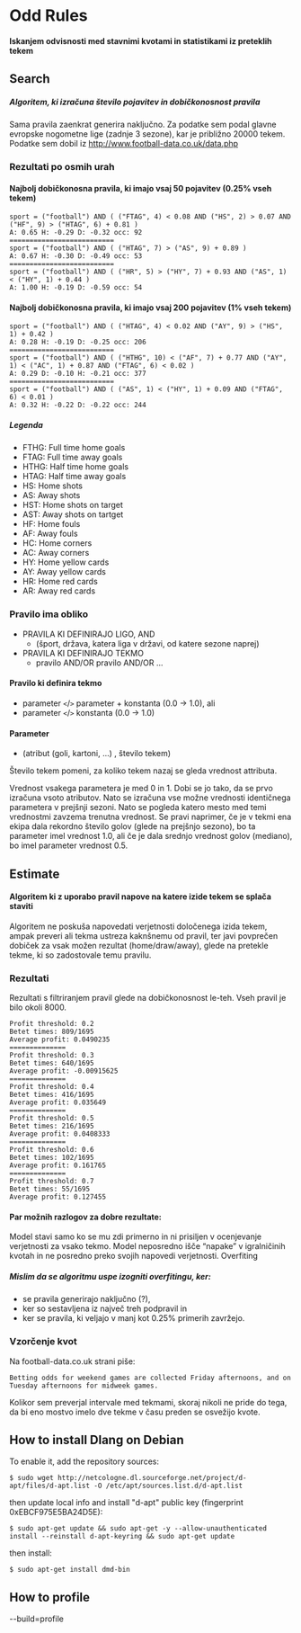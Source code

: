 Odd Rules
=========

#### Iskanjem odvisnosti med stavnimi kvotami in statistikami iz preteklih tekem

Search
------

##### Algoritem, ki izračuna število pojavitev in dobičkonosnost pravila

Sama pravila zaenkrat generira naključno.
Za podatke sem podal glavne evropske nogometne lige (zadnje 3 sezone), kar je približno 20000 tekem. Podatke sem dobil iz http://www.football-data.co.uk/data.php

### Rezultati po osmih urah

#### Najbolj dobičkonosna pravila, ki imajo vsaj 50 pojavitev (0.25% vseh tekem)
```
sport = ("football") AND ( ("FTAG", 4) < 0.08 AND ("HS", 2) > 0.07 AND ("HF", 9) > ("HTAG", 6) + 0.81 )
A: 0.65 H: -0.29 D: -0.32 occ: 92
==========================
sport = ("football") AND ( ("HTAG", 7) > ("AS", 9) + 0.89 )
A: 0.67 H: -0.30 D: -0.49 occ: 53
==========================
sport = ("football") AND ( ("HR", 5) > ("HY", 7) + 0.93 AND ("AS", 1) < ("HY", 1) + 0.44 )
A: 1.00 H: -0.19 D: -0.59 occ: 54
```

#### Najbolj dobičkonosna pravila, ki imajo vsaj 200 pojavitev (1% vseh tekem)
```
sport = ("football") AND ( ("HTAG", 4) < 0.02 AND ("AY", 9) > ("HS", 1) + 0.42 )
A: 0.28 H: -0.19 D: -0.25 occ: 206 
==========================
sport = ("football") AND ( ("HTHG", 10) < ("AF", 7) + 0.77 AND ("AY", 1) < ("AC", 1) + 0.87 AND ("FTAG", 6) < 0.02 )
A: 0.29 D: -0.10 H: -0.21 occ: 377
==========================
sport = ("football") AND ( ("AS", 1) < ("HY", 1) + 0.09 AND ("FTAG", 6) < 0.01 )
A: 0.32 H: -0.22 D: -0.22 occ: 244 
```

##### Legenda
* FTHG: Full time home goals
* FTAG: Full time away goals
* HTHG: Half time home goals
* HTAG: Half time away goals
* HS: Home shots
* AS: Away shots
* HST: Home shots on target
* AST: Away shots on tartget
* HF: Home fouls
* AF: Away fouls
* HC: Home corners
* AC: Away corners
* HY: Home yellow cards
* AY: Away yellow cards
* HR: Home red cards
* AR: Away red cards

### Pravilo ima obliko

* PRAVILA KI DEFINIRAJO LIGO, AND
  - (šport, država, katera liga v državi, od katere sezone naprej)
* PRAVILA KI DEFINIRAJO TEKMO
  - pravilo AND/OR pravilo AND/OR ...

#### Pravilo ki definira tekmo
  * parameter `<`/`>` parameter + konstanta (0.0 -> 1.0), ali
  * parameter `<`/`>` konstanta (0.0 -> 1.0)

#### Parameter
  * (atribut (goli, kartoni, ...) , število tekem)

Število tekem pomeni, za koliko tekem nazaj se gleda vrednost attributa.

Vrednost vsakega parametera je med 0 in 1. Dobi se jo tako, da se prvo izračuna 
vsoto atributov. Nato se izračuna vse možne vrednosti identičnega parametera v prejšnji 
sezoni. Nato se pogleda katero mesto med temi vrednostmi zavzema trenutna vrednost. 
Se pravi naprimer, če je v tekmi ena ekipa dala rekordno število golov (glede na 
prejšnjo sezono), bo ta parameter imel vrednost 1.0, ali če je dala srednjo vrednost 
golov (mediano), bo imel parameter vrednost 0.5.

Estimate
--------

#### Algoritem ki z uporabo pravil napove na katere izide tekem se splača staviti

Algoritem ne poskuša napovedati verjetnosti določenega izida tekem, 
ampak preveri ali tekma ustreza kaknšnemu od pravil, ter javi povprečen dobiček
za vsak možen rezultat (home/draw/away), glede na pretekle tekme, ki so zadostovale
temu pravilu.

### Rezultati

Rezultati s filtriranjem pravil glede na dobičkonosnost le-teh. Vseh pravil je bilo okoli 8000.
```
Profit threshold: 0.2
Betet times: 809/1695
Average profit: 0.0490235
==============
Profit threshold: 0.3
Betet times: 640/1695
Average profit: -0.00915625
==============
Profit threshold: 0.4
Betet times: 416/1695
Average profit: 0.035649
==============
Profit threshold: 0.5
Betet times: 216/1695
Average profit: 0.0408333
==============
Profit threshold: 0.6
Betet times: 102/1695
Average profit: 0.161765
==============
Profit threshold: 0.7
Betet times: 55/1695
Average profit: 0.127455
```

#### Par možnih razlogov za dobre rezultate:

Model stavi samo ko se mu zdi primerno in ni prisiljen v ocenjevanje verjetnosti za vsako tekmo.
Model neposredno išče “napake” v igralničinih kvotah in ne posredno preko svojih napovedi verjetnosti.
Overfiting

##### Mislim da se algoritmu uspe izogniti overfitingu, ker:

  * se pravila generirajo naključno (?),
  * ker so sestavljena iz največ treh podpravil in
  * ker se pravila, ki veljajo v manj kot 0.25% primerih zavržejo.

### Vzorčenje kvot
Na football-data.co.uk strani piše:
```
Betting odds for weekend games are collected Friday afternoons, and on Tuesday afternoons for midweek games.
```
Kolikor sem preverjal intervale med tekmami, skoraj nikoli ne pride do tega, da bi eno mostvo imelo dve tekme v času preden se osvežijo kvote.


How to install Dlang on Debian
------------------------------
To enable it, add the repository sources:
```
$ sudo wget http://netcologne.dl.sourceforge.net/project/d-apt/files/d-apt.list -O /etc/apt/sources.list.d/d-apt.list
```
then update local info and install "d-apt" public key (fingerprint 0xEBCF975E5BA24D5E):
```
$ sudo apt-get update && sudo apt-get -y --allow-unauthenticated install --reinstall d-apt-keyring && sudo apt-get update
```
then install:
```
$ sudo apt-get install dmd-bin
```

How to profile
--------------
--build=profile


